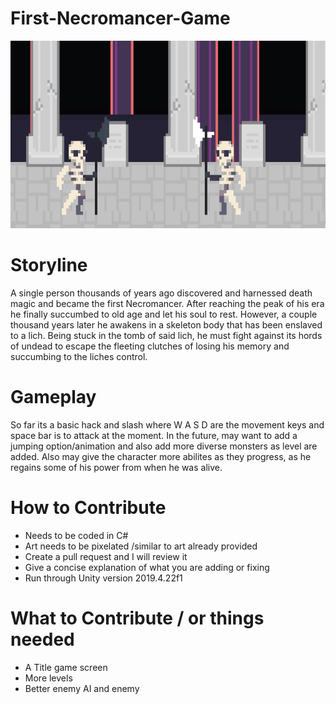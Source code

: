 # First-Necromancer-Game
<p align="left">
 <p align="center">
 <img width="900" height="300" src="/media/WKsygioFNM.gif">
</p>
<p align="left">  

# Storyline  
A single person thousands of years ago discovered and harnessed death magic and became the first Necromancer. After reaching the peak of his era he finally succumbed to old age and let his soul to rest. However, a couple thousand years later he awakens in a skeleton body that has been enslaved to a lich. Being stuck in the tomb of said lich, he must fight against its hords of undead to escape the fleeting clutches of losing his memory and succumbing to the liches control. 
# Gameplay
So far its a basic hack and slash where W A S D are the movement keys and space bar is to attack at the moment. In the future, may want to add a jumping option/animation and also add more diverse monsters as level are added. Also may give the character more abilites as they progress, as he regains some of his power from when he was alive.
# How to Contribute
* Needs to be coded in C# 
* Art needs to be pixelated /similar to art already provided
* Create a pull request and I will review it
* Give a concise explanation of what you are adding or fixing
* Run through Unity version 2019.4.22f1
# What to Contribute / or things needed
* A Title game screen
* More levels
* Better enemy AI and enemy

